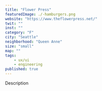 ```yaml
---
title: "Flower Press"
featuredImage: ./-hamburgers.png
website: "https://www.theflowerpress.net/"
twit: ""
inst: ""
category: "F"
city: "Seattle"
neighborhood: "Queen Anne"
size: "small"
map: ""
tags:
    - ux/ui
    - engineering
published: true
---
```


Description
